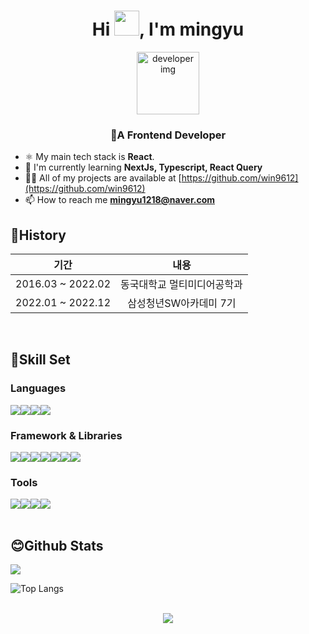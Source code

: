 <h1 align="center">Hi <img src="https://camo.githubusercontent.com/e8e7b06ecf583bc040eb60e44eb5b8e0ecc5421320a92929ce21522dbc34c891/68747470733a2f2f6d656469612e67697068792e636f6d2f6d656469612f6876524a434c467a6361737252346961377a2f67697068792e676966" width="40"/>, I'm mingyu</h1>  
  

<div id="header" align="center">
  <img src="https://media1.giphy.com/media/kje0rsDyVEMEzQLPol/giphy.gif?cid=ecf05e47brbo0oka9d7c2mhl3lnj38ut3747qeto2inudnj9&rid=giphy.gif&ct=s" alt="developer img" width="100" />  
</div>
<h3 align="center">🌱A Frontend Developer</h3>

- ⚛️ My main tech stack is **React**.
- 📄 I'm currently learning **NextJs, Typescript, React Query**
- 👨‍💻 All of my projects are available at [https://github.com/win9612](https://github.com/win9612)
- 📫 How to reach me **mingyu1218@naver.com**
  
## 📖History
|기간|내용|
|:------:|:---:|
| 2016.03 ~ 2022.02 | 동국대학교 멀티미디어공학과 |
| 2022.01 ~ 2022.12 | 삼성청년SW아카데미 7기 |
<br/>  


## 🧰Skill Set  
### Languages
<div style="display: flex; flex-direction:row;">
  <img src="https://img.shields.io/badge/JavaScript-F7DF1E?style=flat-square&logo=javascript&logoColor=black"/>
  <img src="https://img.shields.io/badge/Typescript-3178C6?style=flat-square&logo=Typescript&logoColor=white"/>
  <img src="https://img.shields.io/badge/Java-007396?style=flat-square&logo=Java&logoColor=white"/>
  <img src="https://img.shields.io/badge/Python-3776AB?style=flat-square&logo=Python&logoColor=white"/>
</div>

### Framework & Libraries
<div style="display: flex; flex-direction:row;">
  <img src="https://img.shields.io/badge/React-61DAFB?style=flat-square&logo=React&logoColor=black"/>
  <img src="https://img.shields.io/badge/Next.js-000000?style=flat-square&logo=Next.js&logoColor=white"/>
  <img src="https://img.shields.io/badge/Redux-764ABC?style=flat-square&logo=Redux&logoColor=white"/>
  <img src="https://img.shields.io/badge/React Query-FF4154?style=flat-square&logo=ReactQuery&logoColor=white"/>
  <img src="https://img.shields.io/badge/Tailwind CSS-06B6D4?style=flat-square&logo=Tailwind CSS&logoColor=white"/>
  <img src="https://img.shields.io/badge/Spring-6DB33F?style=flat-square&logo=Spring&logoColor=white"/>
<img src="https://img.shields.io/badge/SpringBoot-6DB33F?style=flat-square&logo=SpringBoot&logoColor=white"/>


</div>

### Tools
<div style="display: flex; flex-direction:row;">
  <img src="https://img.shields.io/badge/Notion-000000?style=flat-square&logo=Notion&logoColor=white"/>
  <img src="https://img.shields.io/badge/Firebase-FFCA28?style=flat-square&logo=firebase&logoColor=black"/>
  <img src="https://img.shields.io/badge/MySQL-4479A1?style=flat-square&logo=MySQL&logoColor=white"/>
  <img src="https://img.shields.io/badge/Figma-F24E1E?style=flat-square&logo=Figma&logoColor=white"/>
</div>

<br/>  


## 😊Github Stats

<img src="https://github-readme-stats.vercel.app/api?username=win9612&show_icons=true&count_private=true&hide_border=true" align="center" /> 

![Top Langs](https://github-readme-stats.vercel.app/api/top-langs/?username=win9612&layout=compact&theme=tokyonight)


<br/>  

<div align="center">
<img src="https://komarev.com/ghpvc/?username=win9612&&style=flat-square" align="center" />
</div>  
